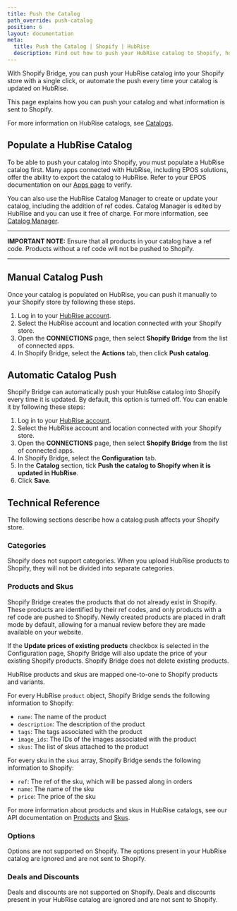 ```yaml
---
title: Push the Catalog
path_override: push-catalog
position: 6
layout: documentation
meta:
  title: Push the Catalog | Shopify | HubRise
  description: Find out how to push your HubRise catalog to Shopify, how items and options are encoded, and which features are supported.
---
```


With Shopify Bridge, you can push your HubRise catalog into your Shopify store with a single click, or automate the push every time your catalog is updated on HubRise.

This page explains how you can push your catalog and what information is sent to Shopify.

For more information on HubRise catalogs, see [Catalogs](/docs/catalog).

## Populate a HubRise Catalog

To be able to push your catalog into Shopify, you must populate a HubRise catalog first. Many apps connected with HubRise, including EPOS solutions, offer the ability to export the catalog to HubRise. Refer to your EPOS documentation on our [Apps page](/apps) to verify.

You can also use the HubRise Catalog Manager to create or update your catalog, including the addition of ref codes. Catalog Manager is edited by HubRise and you can use it free of charge. For more information, see [Catalog Manager](/apps/catalog-manager/overview).

---

**IMPORTANT NOTE:** Ensure that all products in your catalog have a ref code. Products without a ref code will not be pushed to Shopify.

---

## Manual Catalog Push

Once your catalog is populated on HubRise, you can push it manually to your Shopify store by following these steps.

1. Log in to your [HubRise account](https://manager.hubrise.com).
1. Select the HubRise account and location connected with your Shopify store.
1. Open the **CONNECTIONS** page, then select **Shopify Bridge** from the list of connected apps.
1. In Shopify Bridge, select the **Actions** tab, then click **Push catalog**.

## Automatic Catalog Push

Shopify Bridge can automatically push your HubRise catalog into Shopify every time it is updated. By default, this option is turned off. You can enable it by following these steps:

1. Log in to your [HubRise account](https://manager.hubrise.com).
1. Select the HubRise account and location connected with your Shopify store.
1. Open the **CONNECTIONS** page, then select **Shopify Bridge** from the list of connected apps.
1. In Shopify Bridge, select the **Configuration** tab.
1. In the **Catalog** section, tick **Push the catalog to Shopify when it is updated in HubRise**.
1. Click **Save**.

## Technical Reference

The following sections describe how a catalog push affects your Shopify store.

### Categories

Shopify does not support categories. When you upload HubRise products to Shopify, they will not be divided into separate categories.

### Products and Skus

Shopify Bridge creates the products that do not already exist in Shopify. These products are identified by their ref codes, and only products with a ref code are pushed to Shopify. Newly created products are placed in draft mode by default, allowing for a manual review before they are made available on your website.

If the **Update prices of existing products** checkbox is selected in the Configuration page, Shopify Bridge will also update the price of your existing Shopify products. Shopify Bridge does not delete existing products.

HubRise products and skus are mapped one-to-one to Shopify products and variants.

For every HubRise `product` object, Shopify Bridge sends the following information to Shopify:

- `name`: The name of the product
- `description`: The description of the product
- `tags`: The tags associated with the product
- `image_ids`: The IDs of the images associated with the product
- `skus`: The list of skus attached to the product

For every sku in the `skus` array, Shopify Bridge sends the following information to Shopify:

- `ref`: The ref of the sku, which will be passed along in orders
- `name`: The name of the sku
- `price`: The price of the sku

For more information about products and skus in HubRise catalogs, see our API documentation on [Products](/developers/api/catalogs#products) and [Skus](/developers/api/catalogs#skus).

### Options

Options are not supported on Shopify. The options present in your HubRise catalog are ignored and are not sent to Shopify.

### Deals and Discounts

Deals and discounts are not supported on Shopify. Deals and discounts present in your HubRise catalog are ignored and are not sent to Shopify.
